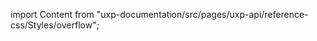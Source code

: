 
import Content from "uxp-documentation/src/pages/uxp-api/reference-css/Styles/overflow";

<Content query="product=photoshop"/>
